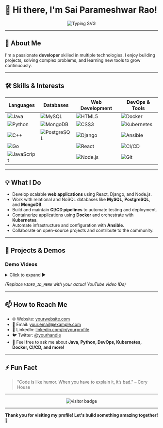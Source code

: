 

<!--
**saiparameshwarrao/saiparameshwarrao** is a ✨ _special_ ✨ repository because its `README.md` (this file) appears on your GitHub profile.



- 🔭 I’m currently working on ...
- 🌱 I’m currently learning ...
- 👯 I’m looking to collaborate on ...
- 🤔 I’m looking for help with ...
- 💬 Ask me about ...
- 📫 How to reach me: ...
- 😄 Pronouns: ...
- ⚡ Fun fact: ...


# Hi there, I'm Sai Parameshwar Rao! 👋

## 🚀 About Me
I'm a passionate **developer** with experience in **Java, Python, C++, React, Go, web development, C, MySQL, PostgreSQL, MongoDB, Node.js, Django, GitHub, VS Code, Jupyter Notebook**. I love solving problems, working on projects, and contributing to the tech community.

## 🔧 Skills & Interests
- **Languages:** Java, Python, C++, Go, JavaScript
- **Databases:** MySQL, MongoDB, PostgreSQL
- **Web Development:** HTML, CSS, Django, React, Node.js, Bootstrap 5
- **Version Control:** Git & GitHub
- **Tools & IDEs:** VS Code, Jupyter Notebook



🚀 Always eager to learn, collaborate, and build amazing projects! Let's connect and create something awesome together! 😊

-->


<!--
**saiparameshwarrao/saiparameshwarrao** is a ✨ _special_ ✨ repository because its `README.md` appears on your GitHub profile.
-->

# 👋 Hi there, I'm **Sai Parameshwar Rao!**

<div align="center">
  <img src="https://readme-typing-svg.demolab.com?font=Fira+Code&weight=600&size=28&pause=1000&color=00BCD4&center=true&vCenter=true&width=600&lines=Passionate+Developer;Problem+Solver;Open+Source+Enthusiast" alt="Typing SVG" />
</div>

---

## 🚀 About Me

I'm a passionate **developer** skilled in multiple technologies. I enjoy building projects, solving complex problems, and learning new tools to grow continuously.

---

## 🛠️ Skills & Interests

| Languages          | Databases             | Web Development           | DevOps & Tools                   |
|--------------------|-----------------------|---------------------------|---------------------------------|
| ![Java](https://img.shields.io/badge/Java-ED8B00?style=for-the-badge&logo=java&logoColor=white)   | ![MySQL](https://img.shields.io/badge/MySQL-4479A1?style=for-the-badge&logo=mysql&logoColor=white)     | ![HTML5](https://img.shields.io/badge/HTML5-E34F26?style=for-the-badge&logo=html5&logoColor=white)       | ![Docker](https://img.shields.io/badge/Docker-2496ED?style=for-the-badge&logo=docker&logoColor=white)      |
| ![Python](https://img.shields.io/badge/Python-3776AB?style=for-the-badge&logo=python&logoColor=white) | ![MongoDB](https://img.shields.io/badge/MongoDB-47A248?style=for-the-badge&logo=mongodb&logoColor=white) | ![CSS3](https://img.shields.io/badge/CSS3-1572B6?style=for-the-badge&logo=css3&logoColor=white)           | ![Kubernetes](https://img.shields.io/badge/Kubernetes-326CE5?style=for-the-badge&logo=kubernetes&logoColor=white) |
| ![C++](https://img.shields.io/badge/C++-00599C?style=for-the-badge&logo=c%2B%2B&logoColor=white)      | ![PostgreSQL](https://img.shields.io/badge/PostgreSQL-316192?style=for-the-badge&logo=postgresql&logoColor=white) | ![Django](https://img.shields.io/badge/Django-092E20?style=for-the-badge&logo=django&logoColor=white)      | ![Ansible](https://img.shields.io/badge/Ansible-EE0000?style=for-the-badge&logo=ansible&logoColor=white)     |
| ![Go](https://img.shields.io/badge/Go-00ADD8?style=for-the-badge&logo=go&logoColor=white)             |                       | ![React](https://img.shields.io/badge/React-20232A?style=for-the-badge&logo=react&logoColor=61DAFB)       | ![CI/CD](https://img.shields.io/badge/CI--CD-F05032?style=for-the-badge&logo=gitlab&logoColor=white)         |
| ![JavaScript](https://img.shields.io/badge/JavaScript-F7DF1E?style=for-the-badge&logo=javascript&logoColor=black) |                       | ![Node.js](https://img.shields.io/badge/Node.js-339933?style=for-the-badge&logo=node.js&logoColor=white)   | ![Git](https://img.shields.io/badge/Git-F05032?style=for-the-badge&logo=git&logoColor=white)                   |

---

## 💡 What I Do

- Develop scalable **web applications** using React, Django, and Node.js.
- Work with relational and NoSQL databases like **MySQL**, **PostgreSQL**, and **MongoDB**.
- Build and maintain **CI/CD pipelines** to automate testing and deployment.
- Containerize applications using **Docker** and orchestrate with **Kubernetes**.
- Automate infrastructure and configuration with **Ansible**.
- Collaborate on open-source projects and contribute to the community.

---

## 🎥 Projects & Demos

### Demo Videos

<details>
  <summary>Click to expand ▶️</summary>

| Project / Topic              | Video Preview  |
|-----------------------------|----------------|
| Docker Container Setup       | [![Docker Demo](https://img.youtube.com/vi/VIDEO_ID_HERE/0.jpg)](https://youtu.be/VIDEO_ID_HERE) |
| Kubernetes Cluster Basics    | [![K8s Demo](https://img.youtube.com/vi/VIDEO_ID_HERE/0.jpg)](https://youtu.be/VIDEO_ID_HERE)  |
| CI/CD Pipeline Setup         | [![CI/CD Demo](https://img.youtube.com/vi/VIDEO_ID_HERE/0.jpg)](https://youtu.be/VIDEO_ID_HERE)  |
| Ansible Automation           | [![Ansible Demo](https://img.youtube.com/vi/VIDEO_ID_HERE/0.jpg)](https://youtu.be/VIDEO_ID_HERE)  |

</details>

*(Replace `VIDEO_ID_HERE` with your actual YouTube video IDs)*

---

## 📫 How to Reach Me

- 🌐 Website: [yourwebsite.com](https://yourwebsite.com)
- 📧 Email: [your.email@example.com](mailto:your.email@example.com)
- 💼 LinkedIn: [linkedin.com/in/yourprofile](https://linkedin.com/in/yourprofile)
- 🐦 Twitter: [@yourhandle](https://twitter.com/yourhandle)
- 💬 Feel free to ask me about **Java, Python, DevOps, Kubernetes, Docker, CI/CD, and more!**

---

## ⚡ Fun Fact

> "Code is like humor. When you have to explain it, it’s bad." – Cory House

---

<div align="center">
  <img src="https://visitor-badge.laobi.icu/badge?page_id=saiparameshwarrao.saiparameshwarrao" alt="visitor badge"/>
</div>

---

**Thank you for visiting my profile! Let's build something amazing together! 🚀**



